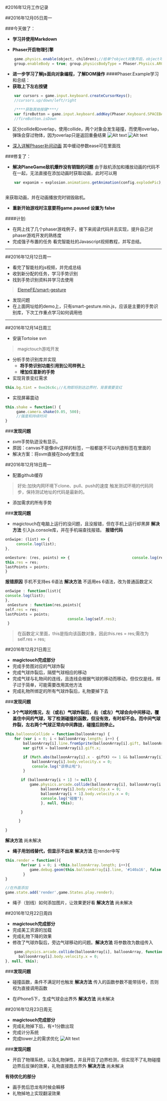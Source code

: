 #2016年12月工作记录

##2016年12月05日周一

###今天做了：
- **学习并使用Markdown**

- **Phaser开启物理引擎** 
```javascript
    game.physics.enable(object, children);//给单个object对象开启，object可以传入数组[o1，o2，...，on]开启o1到on的物理系统
	group.enableBody = true; group.physicsBodyType = Phaser.Physics.ARCADE;//给组里每个对象开启（不包括子对象）
```
- **进一步学习了解js面向对象编程，了解DOM操作**
####Phaser.Example学习和总结：
- **获取上下左右按键**
```javascript
	var cursors = game.input.keyboard.createCursorKeys();
	//cursors.up/down/left/right
	
	/****获取其他按键****/
	var fireButton = game.input.keyboard.addKey(Phaser.Keyboard.SPACEBAR);
	//fireButton.isDown
```
- 区分collide和overlap，使用collide，两个对象会发生碰撞，而使用overlap，弹珠会穿过物体，因为overlap只是返回重叠结果
![Alt text](./1480923046368.png)
![Alt text](./1480922750226.png)

- [深入详解Phaser补间动画](http://www.grycheng.com/?p=1748) 其中缓动参数ease可在里面找


###修复了：
- **解决PlaneGame敌机爆炸没有销毁的问题**
由于敌机添加和播放动画的代码不在一起，无法直接在添加动画时获取动画，此时可以用
```javascript
    var expanim = explosion.animations.getAnimation(config.explodePic);
    
```
来获取动画，并在动画播放完时销毁敌机。
- **重新开始游戏时注意要将game.paused 设置为 false**


####计划:
- 在网上找了几个phaser游戏例子，接下来阅读代码并去实现，提升自己对phaser游戏开发的熟练度
- 完成强子布置的任务 看完智能社的Javascript视频教程，并写总结。


-------
##2016年12月12日周一
* 看完了智能社的js视频，并完成总结
* 收到新分配的任务，学习手势识别
* 找到手势识别资料并学习去使用
> [ElemeFE/smart-gesture](https://github.com/ElemeFE/smart-gesture)


* 发现问题
* 在上面网址给的demo上，只有smart-gesture.min.js，应该是主要的手势识别库，下次工作重点学习如何调用他


-------
##2016年12月14日周三
* 安装Tortoise svn
> magictouch游戏开发

* 分析手势识别库并实现
  * **将手势识别功能引用到公司样例上**
  * **增加任意新的手势**
* 实现背景变红需求
```javascript
this.bg.tint = 0xe26c6c;//礼物即将到达边界时，背景需要变红
```
* 实现屏幕震动
```javascript
this.shake = function() {
	 game.camera.shake(0.05, 500);
	 //强度和持续时间
}
```

###**发现问题**

* *svm*手势轨迹没有显示。
 * 原因：canvas不是像div这样的标签，一般都是不可以内嵌标签在里面的
 * 解决方案：将*svm*直接在*body*里生成

##2016年12月18日周一
* 配置github缓存
>好处:加快内网环境下clone、pull、push的速度
>触发测试环境的代码同步，保持测试地址的代码是最新的。

* 添加需求的所有手势

###**发现问题**
* magictouch在电脑上运行的没问题，且没报错，但在手机上运行却黑屏
**解决方法** 引入js.console库，并在手机端查找报错。
**报错代码**
```javascript
onSwipe: (list) => {
     console.log(list);
},

onGesture: (res, points) => {                            console.log(res);
this.res = res;
lastPoints = points;
}
```
**报错原因** 手机不支持es 6语法
**解决方法** 不适用es 6语法，改为普通函数定义
```javascript
onSwipe : function(list){
console.log(list);
},
 onGesture : function(res,points){
self.res = res;
lastPoints = points;
                            console.log(self.res);
 }
```
> 在函数定义里面，this是指向该函数对象，因此this.res = res;需改为self.res = res;


##2016年12月21日周三
* **magictouch完成部分**
 * 完成手势图对应的气球炸裂
 * 完成气球炸裂后，隔壁气球相应的移动
 * 完成气球与礼物间的连线，且连线会根据气球的移动而移动，但仅仅是线，样子过于简单，可能需要改用其他方法
 * 完成礼物所绑定的所有气球炸裂后，礼物要掉下去

###**发现问题**
* **3个气球的情况，左（或右）气球炸裂后，右（或左）气球会向中间移动，覆盖住中间的气球，写了检测碰撞的函数，但没有效，有时却不会。而中间气球炸裂，左右两个气球正常向中间靠拢，碰撞后则停止。**
```javascript
this.balloonsCollide = function(balloonArray) {
	for (var i = 0; i < balloonArray.length; i++) {
		balloonArray[i].line.fromSprite(balloonArray[i].gift, balloonArray[i], false);
		var giftX = balloonArray[i].gift.x;

		if (Math.abs(balloonArray[i].x - giftX) <= 1 && balloonArray[i].body.velocity.x != 0) { //当气球的x坐标与礼物相等时且速度不为0，则停止
			balloonArray[i].body.velocity.x = 0;
			console.log("该停止啦");
        }

       if (balloonArray[i + 1] != null) {
           game.physics.arcade.collide(balloonArray[i], balloonArray[i + 1], function() {
                balloonArray[i].body.velocity.x = 0;
                balloonArray[i + 1].body.velocity.x = 0;
                console.log("碰撞");
                }, null, this);

       }

      }
  
}
```
**解决方法** 尚未解决

* **绳子用划线替代，但显示不出来**
**解决方法** 在render中写
```javascript
this.render = function(){
       for(var i = 0; i <this.balloonArray.length; i++){                        
           game.debug.geom(this.balloonArray[i].line, '#140a16', false );
        }                    
}

//在外面添加
game.state.add('render',game.States.play.render);
```

* 绳子（划线）如何添加图片，让效果更好看
**解决方法** 尚未解决




##2016年12月22日周四
* **magictouch完成部分**
 * 完成美工资源的加载
 * 完成礼物下降的效果
 * 修改了气球炸裂后，旁边气球移动的问题。**解决方法** 将参数改为数组传入
```javascript
	game.physics.arcade.collide(balloonArray[i], balloonArray, function() {
      balloonArray[i].body.velocity.x = 0;
}, null, this);
```


###**发现问题**
* 碰撞函数，条件不满足时也触发
**解决方法** 传入的函数参数不能带括号，否则视为直接调用函数

* 在iPhone5下，生成气球会出界外
**解决方法** 尚未解决


##2016年12月23日周无
* **magictouch完成部分**
 * 完成礼物掉下后，有+1分数出现
 * 完成计分系统
 * 完成tower上的需求优化
 ![Alt text](./1482486600445.png)

###**发现问题**
* 开启了物理系统，以及礼物弹性，并且开启了边界检测，但实现不了礼物碰撞边界后反弹的效果，礼物直接跑去界外
**解决方法** 尚未解决 


**有待优化的部分**
* 画手势后恐龙有时候会瞬移
* 礼物掉地上实现翻滚效果
 
